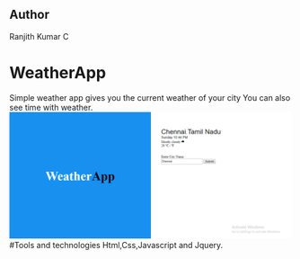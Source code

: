 ## Author
Ranjith Kumar C
# WeatherApp
Simple weather app gives you the current weather of your city
You can also see time with weather.
![pic](https://github.com/ranjithckumar/WeatherApp/blob/master/img/Screenshot%20(29).png)
#Tools and technologies 
Html,Css,Javascript and Jquery.
